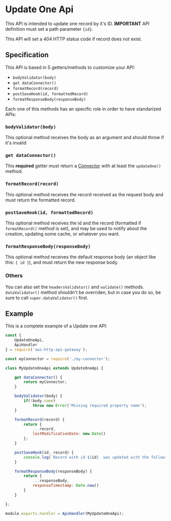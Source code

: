 # Update One Api

This API is intended to update one record by it's ID. **IMPORTANT** API definition must set a path parameter `{id}`.

This API will set a 404 HTTP status code if record does not exist.

## Specification

This API is based in 5 getters/methods to customize your API:

- `bodyValidator(body)`
- `get dataConnector()`
- `formatRecord(record)`
- `postSaveHook(id, formattedRecord)`
- `formatResponseBody(responseBody)`

Each one of this methods has an specific role in order to have standarized APIs:

### `bodyValidator(body)`

This optional method receives the body as an argument and should throw if it's invalid

### `get dataConnector()`

This **required** getter must return a [Connector](connectors.md) with at least the `updateOne()` method.

### `formatRecord(record)`

This optional method receives the record received as the request body and must return the formatted record.

### `postSaveHook(id, formattedRecord)`

This optional method receives the id and the record (formatted if `formatRecord()` method is set), and may be used to notify about the creation, updating some cache, or whatever you want.

### `formatResponseBody(responseBody)`

This optional method receives the default response body (an object like this: `{ id }`), and must return the new response body.

### Others

You can also set the `headersValidator()` and `validate()` methods. `dataValidator()` method shouldn't be overriden, but in case you do so, be sure to call `super.dataValidator()` first.

## Example

This is a complete example of a Update one API:

```js
const {
	UpdateOneApi,
	ApiHandler
} = require('aws-http-api-gateway');

const myConnector = require('./my-connector');

class MyUpdateOneApi extends UpdateOneApi {

	get dataConnector() {
		return myConnector;
	}

	bodyValidator(body) {
		if(!body.name)
			throw new Error('Missing required property name');
	}

	formatRecord(record) {
		return {
			...record,
			lastModificationDate: new Date()
		};
	}

	postSaveHook(id, record) {
		console.log(`Record with id ${id}  was updated with the following data: ${JSON.stringify(record)}`);
	}

	formatResponseBody(responseBody) {
		return {
			...responseBody,
			responseTimestamp: Date.now()
		}
	}

};

module.exports.handler = ApiHandler(MyUpdateOneApi);
```

